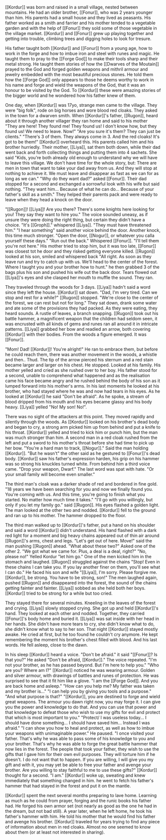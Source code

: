 [[Kordur]] was born and raised in a small village, nested between mountains. He had an older brother, [[Fonur]], who was 2 years younger than him. His parents had a small house and they lived as peasants. His father worked as a smith and farrier and his mother tended to a vegetable garden and with the help of [[Fonur]] they sold some of those vegetable in the village market. [[Kordur]] and [[Fonur]] grew up playing together and getting into trouble, climbing trees and digging holes to look for tresure.

His father taught both [[Kordur]] and [[Fonur]] from a young age, how to work in the forge and how to imbue iron and steel with runes and magic. He taught them to pray to the [[Forge God]] to make their tools sharp and their metal strong. He taught them stories of how the [[Dwarves of the Moutain]] prayed to the God and forged golden weapons and mithril armour and jewelry embedded with the most beautiful precious stones. He told them how the [[Forge God]] only appears to those he deems worthy to work in his name and forge and wield the weapons of the God, that it was an honour to be visited by the God. To [[Kordur]] these were amazing stories of the bigger world and he wondered how his father knew of them.

One day, when [[Kordur]] was 17yo, strange men came to the village. They were "big folk", rode on big horses and wore blood red cloaks. They asked in the town for a dwarven smith. When [[Kordur]]'s father, [[Rugon]], heard about it through another villager they ran home and said to his mother "They are here! They found me! They found us! I don't know how, but they found us! We need to leave. Now!"
"Are you sure it's them? They can just be clients."
"There's 3 of them. They always come in 3. And the red cloaks! It's got to be them!"
[[Kordur]] overheard this. His parents called him and his brother hurriedly. Their mother, [[Liya]], sat them both down, while their dad went back and forth collecting things and putting them into 4 sachets. She said "Kids, you're both already old enough to understand why we will have to leave this village. We don't have time for the whole story, but: There are men in town that want to take your dad away from us. And they will stop at nothing to achieve it. We must leave and disappear as fast as we can for as long as we can."
"Why do they want dad?" asked [[Fonur]].
Their dad stopped for a second and exchanged a sorrowful look with his wife but said nothing.
"They want him... Because of what he can do... Because of your father's skill as a smith."
They helped their parents pack and were ready to leave when they head a knock on the door.

"[[Rugon]]! [[Liya]]! Are you there? There's some knights here looking for you! They say they want to hire you." The voice sounded uneasy, as if unsure they were doing the right thing, but certain they didn't have a choice.
"It's [[Groph]]." whispered [[Liya]]. "They must have threatened him."
"I hear something" said another voice behind the door. Another knock, this time much stronger. "Open the door, [[Nogur]], or whatever you calla yourself these days."
"Run out the back." Whispered [[Fonur]]. "I'll tell them you're not here."
His mother tried to stop him, but it was too late, [[Fonur]] was closest tot he door and they risked getting everyone killed. [[Rugon]] looked at his son, smiled and whispered back "All right. As soon as they leave run and try to catch up with us. We'll head to the center of the forest. Where I taught you and your brother how to hunt." he then grabbed 3 of the bags plus his son and pushed his wife out the back door. Tears flowed out [[Liya]]'s eyes and she clasped her mouth to muffle the sound. They ran.

They traveled through the woods for 3 days. [[Liya]] hadn't said a word since they left the house. [[Kordur]] sat down. "Dad, I'm very tired. Can we stop and rest for a while?"
[[Rugon]] stopped. "We're close to the center of the forest, we can rest but not for long."
They sat down, drank some water and ate some of the provisions they had packed. As they were eating, they heard sounds. A rustle of leaves, a branch snapping. [[Rugon]] took out his battle hammer, a magnificent weapon that the children had seldom seen, it was encrusted with all kinds of gems and runes ran all around it in intricate patterns.  [[Liya]] grabbed her bow and readied an arrow, both covering [[Kordur]] with their bodies. From the woods a figure emerged. It was [[Fonur]].

"Mom! Dad! [[Kordur]]! You're alright!"
He ran to embrace them, but before he could reach them, there was another movement in the woods, a whistle and then.. Thud. The tip of the arrow pierced his sternum and a red stain became larger and larger on his chest. He stopped. Looked at his family. His mother yelled and cried as she rushed over to her boy. His father stood for a second, unable to comprehend what happened and as the realisation came his face became angry and he rushed behind the body of his son as it lumped forward into his mother's arms. In his last moments he looked at his brother, who had stayed where he was and now had tears in his eyes. As he looked at [[Kordur]] he said "Don't be afraid". As he spoke, a stream of blood dripped from his mouth and his eyes became glassy and his body heavy.
[[Liya]] yelled "No! My son! No!".

There was no sight of the attackers at this point. They moved rapidly and silently through the woods. As [[Kordur]] looked on his brother's dead body and began to cry, a strong arm picked him up from behind and put a knife to his throat. [[Kordur]] yelled and tried to kick him or punch him, but the man was much stronger than him.
A second man in a red cloak rushed from the left and put a sword to his mother's throat before she had time to pick up her bow.
"You're a hard man to track, [[Nogur]]." Said the man holding [[Kordur]].
"But he wasn't" the other said as he gestured to [[Fonur]]'s dead body.
[[Kordur]] saw his father's expression harden, his grip on his hammer was so strong his knuckles turned white. From behind him a third voice came. "Drop your weapon, Dwarf." The last word was spat with hate. "Or your small family will become even smaller."

The third man's cloak was a darker shade of red and bordered in fine gold.
"18 years we have been searching for you and now we finally found you. You're coming with us. And this time, you're going to finish what you started. No matter how much time it takes."
"I'll go with you willingly, but only if you let my family go." said [[Rugon]]. His eyes flashed a golden light.
The man looked at the other two and nodded. [[Kordur]] fell to the ground and ran up to his mother.
The hammer dropped to the floor.

The third man walked up to [[Kordur]]'s father, put a hand on his shoulder and said a word [[Kordur]] didn't understand. His hand flashed with a dark red light for a moment and big heavy chains appeared out of thin air around [[Rugon]]'s arms, chest and legs.
"Let's get out of here. Move!" said the man pushing [[Rugon]] ahead.
"What about these two?" Asked one of the other 2.
"We got what we came for. Plus, a deal is a deal, right?"
"No, please no!" Yelled Kordur "let him go."
One of the men kicked him in the stomach and laughed.
[[Rugon]] struggled against the chains "Stop! Even in these chains I can take you. If you lay another finer on them, you'll see what I can do." He faced his son and wife "[[Liya]], I'm sorry. Please forgive me. [[Kordur]], be strong. You have to be strong, son!"
The men laughed again, pushed [[Rugon]] and disappeared into the forest, the sound of the chains getting fainter and fainter. [[Liya]] sobbed as she held both her boys. [[Kordur]] tried to be strong for a while but too cried.

They stayed there for several minutes. Kneeling in the leaves of the forest and crying. [[Liya]] slowly stopped crying. She got up and held [[Kordur]]'s hand. They looked at each other and nodded.
Together, they carried [[Fonur]]'s body home and buried it.
[[Liya]] was sat inside with her head in her hands. She didn't have more tears to cry, she didn't know what to do, she didn't know what to say to her son.
That night [[Kordur]] stayed mostly awake. He cried at first, but he too found he couldn't cry anymore. He kept remembering the moment his brother's chest filled with blood. And his last words. He fell asleep, close to the dawn.

In his sleep [[Kordur]] heard a voice.
"Don't be afraid." it said
"[[Fonur]]? Is that you?" He asked
"Don't be afraid, [[Kordur]]." The voice repeated. "I'm not your brother, as he has passed beyond. But I'm here to help you."
"Who are you? Where am I?"
[[Kordur]] noticed he was wearing armour. Golden and silver armour, with drawings of battles and runes of protection. He was surprised to see that it fit him like a glove. "I am the [[Forge God]]. And you are back home and asleep."
"How can you help me? My father was taken and my brother is..."
"I can help you by giving you tools and a purpose."
"And what purpose is that?"
"[[Kordur]], you are destined to forge and wield great weapons. The armour you dawn right now, you may forge it. I can give you the power and knowledge to do that. And you can use that power and that knowledge to defeat those who wish to use my gifts for evil and protect that which is most important to you."
"Protect/ I was useless today... I should have done something... I should have saved him... Instead I was afraid."
"I can show you how to heal and protect, as well as how to imbue your weapons with unimaginable power." He paused. "I once visited your father. That's why he was able to pass some of his knowledge to you and your brother. That's why he was able to forge the great battle hammer that now lies in the forest. The people that took your father, they wish to use the gifts that I gave him for their own evil purposes. They will torture him if he doesn't. I do not want that to happen. If you are willing, I will give you my gift and with it, you may yet be able to free your father and avenge your brother. Are you willing to stay faithful to me to use these gifts?"
[[Kordur]] thought for a second.
"I am."
[[Kordur]] woke up, sweating and knew immediately that something changed in him. he went to fetch his father's hammer that had stayed in the forest and put it on the mantle.

[[Kordur]] spent the next several months preparing to lave home. Learning as much as he could from prayer, forging and the runic books his father had. He forged his own armor set (not nearly as good as the one he had in the dream, but not bad still).
A year later, when he left home, he took his father's hammer with him. He told his mother that he would find his father and avenge his brother.
[[Kordur]] traveled for years trying to find any piece of information about men in red cloaks. Almost no one seemed to know about them (or at least not interested in sharing).
